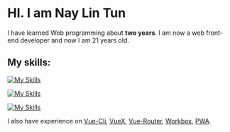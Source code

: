 # HI. I am **Nay Lin Tun** 
I have learned Web programming about **two years**.
I am now a web front-end developer and now I am 21 years old.  

## My skills:  
[![My Skills](https://skillicons.dev/icons?i=html,css,javascript)](https://skillicons.dev)

[![My Skills](https://skillicons.dev/icons?i=vue,vite,git)](https://skillicons.dev)

[![My Skills](https://skillicons.dev/icons?i=react,tailwindcss,nextjs)](https://skillicons.dev)

I also have experience on [Vue-Cli](https://cli.vuejs.org/), [VueX](https://vuex.vuejs.org/), [Vue-Router](https://router.vuejs.org/), [Workbox](https://developer.chrome.com/docs/workbox/), [PWA](https://web.dev/progressive-web-apps/).  

